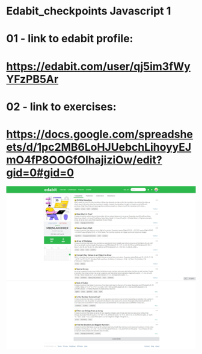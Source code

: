 #                                       Edabit_checkpoints Javascript 1
# 01 - link to edabit profile:
# https://edabit.com/user/qj5im3fWyYFzPB5Ar
# 02 - link to exercises:
# https://docs.google.com/spreadsheets/d/1pc2MB6LoHJUebchLihoyyEJmO4fP8OOGfOlhajiziOw/edit?gid=0#gid=0
![EDABIT CHECKPOINT JAVASCRIPT](./Edabit%20ScreenShot.jpeg)
